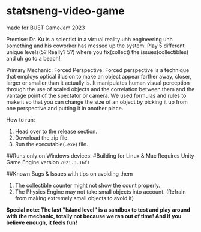 # statsneng-video-game
made for BUET GameJam 2023

Premise: Dr. Ku is a scientist in a virtual reality uhh engineering uhh something and his coworker has messed up the system! Play 5 different unique levels(5? Really? 5?) where you fix(collect) the issues(collectibles) and uh go to a beach!

Primary Mechanic:
Forced Perspective: Forced perspective is a technique that employs optical illusion to make an object appear farther away, closer, larger or smaller than it actually is. It manipulates human visual perception through the use of scaled objects and the correlation between them and the vantage point of the spectator or camera. We used formulas and rules to make it so that you can change the size of an object by picking it up from one perspective and putting it in another place.
 
How to run:
1. Head over to the release section.
2. Download the zip file.
3. Run the executable(`.exe`) file.


##Runs only on Windows devices.
#Building for Linux & Mac
Requires Unity Game Engine version `2021.3.16f1`

##Known Bugs & Issues with tips on avoiding them
1. The collectible counter might not show the count properly.
2. The Physics Engine may not take small objects into account. (Refrain from making extremely small objects to avoid it)

__Special note: The last "Island level" is a sandbox to test and play around with the mechanic, totally not because we ran out of time! And if you believe enough, it feels fun!__

